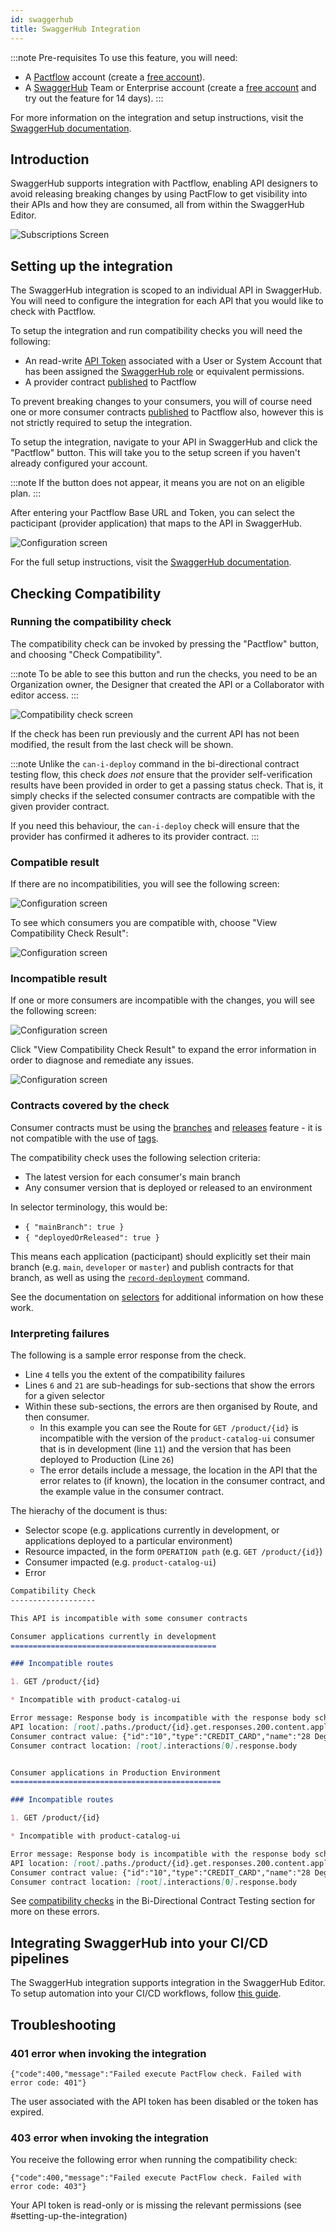 ```yaml
---
id: swaggerhub
title: SwaggerHub Integration
---
```


:::note Pre-requisites
To use this feature, you will need:

* A [Pactflow](https://pactflow.io) account (create a [free account](https://pactflow.io/pricing/)).
* A [SwaggerHub](https://swaggerhub.com) Team or Enterprise account (create a [free account](https://try.smartbear.com/) and try out the feature for 14 days).
:::

For more information on the integration and setup instructions, visit the [SwaggerHub documentation](https://support.smartbear.com/swaggerhub/docs/apis/pactflow-contract-testing.html).

## Introduction

SwaggerHub supports integration with Pactflow, enabling API designers to avoid releasing breaking changes by using PactFlow to get visibility into their APIs and how they are consumed, all from within the SwaggerHub Editor.

![Subscriptions Screen](/img/integrations/swaggerhub/launch-promo-798x426.gif)

## Setting up the integration

The SwaggerHub integration is scoped to an individual API in SwaggerHub. You will need to configure the integration for each API that you would like to check with Pactflow.

To setup the integration and run compatibility checks you will need the following:

* An read-write [API Token](/docs/user-interface/settings/api-tokens) associated with a User or System Account that has been assigned the [SwaggerHub role](/docs/permissions/predefined-roles#swaggerhub) or equivalent permissions.
* A provider contract [published](/docs/bi-directional-contract-testing/contracts/oas#publishing-the-provider-contract--results-to-pactflow) to Pactflow 

To prevent breaking changes to your consumers, you will of course need one or more consumer contracts [published](/docs/bi-directional-contract-testing/publishing) to Pactflow also, however this is not strictly required to setup the integration.

To setup the integration, navigate to your API in SwaggerHub and click the "Pactflow" button. This will take you to the setup screen if you haven't already configured your account.

:::note
If the button does not appear, it means you are not on an eligible plan.
:::

After entering your Pactflow Base URL and Token, you can select the pacticipant (provider application) that maps to the API in SwaggerHub.

![Configuration screen](/img/integrations/swaggerhub-setup1.png)

For the full setup instructions, visit the [SwaggerHub documentation](https://support.smartbear.com/swaggerhub/docs/apis/pactflow-contract-testing.html).

## Checking Compatibility

### Running the compatibility check

The compatibility check can be invoked by pressing the "Pactflow" button, and choosing "Check Compatibility". 

:::note
To be able to see this button and run the checks, you need to be an Organization owner, the Designer that created the API or a Collaborator with editor access.
:::

![Compatibility check screen](/img/integrations/swaggerhub-check.png)

If the check has been run previously and the current API has not been modified, the result from the last check will be shown. 

:::note
Unlike the `can-i-deploy` command in the bi-directional contract testing flow, this check _does not_ ensure that the provider self-verification results have been provided in order to get a passing status check. That is, it simply checks if the selected consumer contracts are compatible with the given provider contract.

If you need this behaviour, the `can-i-deploy` check will ensure that the provider has confirmed it adheres to its provider contract.
:::

### Compatible result

If there are no incompatibilities, you will see the following screen:

![Configuration screen](/img/integrations/swaggerhub-compatible1.png)

To see which consumers you are compatible with, choose "View Compatibility Check Result":

![Configuration screen](/img/integrations/swaggerhub-compatible2.png)

### Incompatible result

If one or more consumers are incompatible with the changes, you will see the following screen:

![Configuration screen](/img/integrations/swaggerhub-incompatible1.png)

Click "View Compatibility Check Result" to expand the error information in order to diagnose and remediate any issues.

![Configuration screen](/img/integrations/swaggerhub-incompatible2.png)

### Contracts covered by the check

Consumer contracts must be using the [branches](https://docs.pact.io/pact_broker/branches) and [releases](https://docs.pact.io/pact_broker/recording_deployments_and_releases) feature - it is not compatible with the use of [tags](https://docs.pact.io/pact_broker/tags). 

The compatibility check uses the following selection criteria:

* The latest version for each consumer's main branch
* Any consumer version that is deployed or released to an environment

In selector terminology, this would be:

* `{ "mainBranch": true }`
* `{ "deployedOrReleased": true }`

This means each application (pacticipant) should explicitly set their main branch (e.g. `main`, `developer` or `master`) and publish contracts for that branch, as well as using the [`record-deployment`](https://docs.pact.io/pact_broker/recording_deployments_and_releases#recording-deployments) command.

See the documentation on [selectors](https://docs.pact.io/pact_broker/advanced_topics/consumer_version_selectors) for additional information on how these work.

### Interpreting failures

The following is a sample error response from the check. 

* Line `4` tells you the extent of the compatibility failures
* Lines `6` and `21` are sub-headings for sub-sections that show the errors for a given selector
* Within these sub-sections, the errors are then organised by Route, and then consumer.
  * In this example you can see the Route for `GET /product/{id}` is incompatible with the version of the `product-catalog-ui` consumer that is in development (line `11`) and the version that has been deployed to Production (Line `26`)
  * The error details include a message, the location in the API that the error relates to (if known), the location in the consumer contract, and the example value in the consumer contract.

The hierachy of the document is thus:
  * Selector scope (e.g. applications currently in development, or applications deployed to a particular environment)
  * Resource impacted, in the form `OPERATION path` (e.g. `GET /product/{id}`)
  * Consumer impacted (e.g. `product-catalog-ui`)
  * Error

```md showLineNumbers
Compatibility Check
-------------------

This API is incompatible with some consumer contracts

Consumer applications currently in development
==============================================

### Incompatible routes

1. GET /product/{id}

* Incompatible with product-catalog-ui

Error message: Response body is incompatible with the response body schema in the spec file: should NOT have additional properties - id
API location: [root].paths./product/{id}.get.responses.200.content.application/json.schema.additionalProperties
Consumer contract value: {"id":"10","type":"CREDIT_CARD","name":"28 Degrees"}
Consumer contract location: [root].interactions[0].response.body


Consumer applications in Production Environment
===============================================

### Incompatible routes

1. GET /product/{id}

* Incompatible with product-catalog-ui

Error message: Response body is incompatible with the response body schema in the spec file: should NOT have additional properties - id
API location: [root].paths./product/{id}.get.responses.200.content.application/json.schema.additionalProperties
Consumer contract value: {"id":"10","type":"CREDIT_CARD","name":"28 Degrees"}
Consumer contract location: [root].interactions[0].response.body
```

See [compatibility checks](/docs/bi-directional-contract-testing/compatibility-checks) in the Bi-Directional Contract Testing section for more on these errors.


## Integrating SwaggerHub into your CI/CD pipelines

The SwaggerHub integration supports integration in the SwaggerHub Editor. To setup automation into your CI/CD workflows, follow [this guide](/docs/bi-directional-contract-testing/tools/swaggerhub).

## Troubleshooting

### 401 error when invoking the integration

```
{"code":400,"message":"Failed execute PactFlow check. Failed with error code: 401"}
```

The user associated with the API token has been disabled or the token has expired. 


### 403 error when invoking the integration

You receive the following error when running the compatibility check:

```
{"code":400,"message":"Failed execute PactFlow check. Failed with error code: 403"}
```

Your API token is read-only or is missing the relevant permissions (see #setting-up-the-integration)
